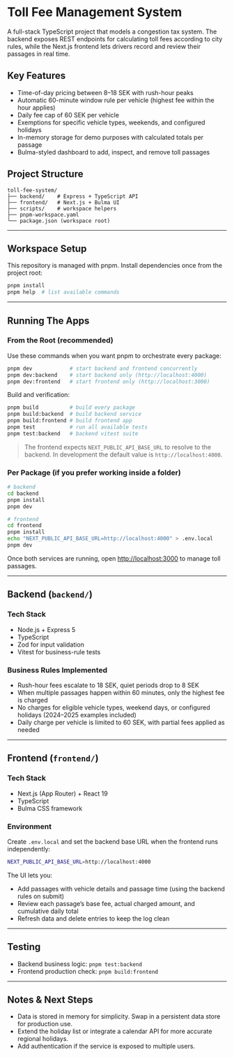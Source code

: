 # Toll Fee Management System

A full-stack TypeScript project that models a congestion tax system. The backend exposes REST endpoints for calculating toll fees according to city rules, while the Next.js frontend lets drivers record and review their passages in real time.

## Key Features
- Time-of-day pricing between 8–18 SEK with rush-hour peaks
- Automatic 60-minute window rule per vehicle (highest fee within the hour applies)
- Daily fee cap of 60 SEK per vehicle
- Exemptions for specific vehicle types, weekends, and configured holidays
- In-memory storage for demo purposes with calculated totals per passage
- Bulma-styled dashboard to add, inspect, and remove toll passages

## Project Structure

```
toll-fee-system/
├── backend/    # Express + TypeScript API
├── frontend/   # Next.js + Bulma UI
├── scripts/    # workspace helpers
├── pnpm-workspace.yaml
└── package.json (workspace root)
```

---

## Workspace Setup
This repository is managed with pnpm. Install dependencies once from the project root:

```bash
pnpm install
pnpm help  # list available commands
```

---

## Running The Apps

### From the Root (recommended)
Use these commands when you want pnpm to orchestrate every package:

```bash
pnpm dev            # start backend and frontend concurrently
pnpm dev:backend    # start backend only (http://localhost:4000)
pnpm dev:frontend   # start frontend only (http://localhost:3000)
```

Build and verification:

```bash
pnpm build          # build every package
pnpm build:backend  # build backend service
pnpm build:frontend # build frontend app
pnpm test           # run all available tests
pnpm test:backend   # backend vitest suite
```

> The frontend expects `NEXT_PUBLIC_API_BASE_URL` to resolve to the backend. In development the default value is `http://localhost:4000`.

### Per Package (if you prefer working inside a folder)

```bash
# backend
cd backend
pnpm install
pnpm dev

# frontend
cd frontend
pnpm install
echo "NEXT_PUBLIC_API_BASE_URL=http://localhost:4000" > .env.local
pnpm dev
```

Once both services are running, open [http://localhost:3000](http://localhost:3000) to manage toll passages.

---

## Backend (`backend/`)

### Tech Stack
- Node.js + Express 5
- TypeScript
- Zod for input validation
- Vitest for business-rule tests

### Business Rules Implemented
- Rush-hour fees escalate to 18 SEK, quiet periods drop to 8 SEK
- When multiple passages happen within 60 minutes, only the highest fee is charged
- No charges for eligible vehicle types, weekend days, or configured holidays (2024–2025 examples included)
- Daily charge per vehicle is limited to 60 SEK, with partial fees applied as needed

---

## Frontend (`frontend/`)

### Tech Stack
- Next.js (App Router) + React 19
- TypeScript
- Bulma CSS framework

### Environment
Create `.env.local` and set the backend base URL when the frontend runs independently:

```bash
NEXT_PUBLIC_API_BASE_URL=http://localhost:4000
```

The UI lets you:
- Add passages with vehicle details and passage time (using the backend rules on submit)
- Review each passage’s base fee, actual charged amount, and cumulative daily total
- Refresh data and delete entries to keep the log clean

---

## Testing
- Backend business logic: `pnpm test:backend`
- Frontend production check: `pnpm build:frontend`

---

## Notes & Next Steps
- Data is stored in memory for simplicity. Swap in a persistent data store for production use.
- Extend the holiday list or integrate a calendar API for more accurate regional holidays.
- Add authentication if the service is exposed to multiple users.
